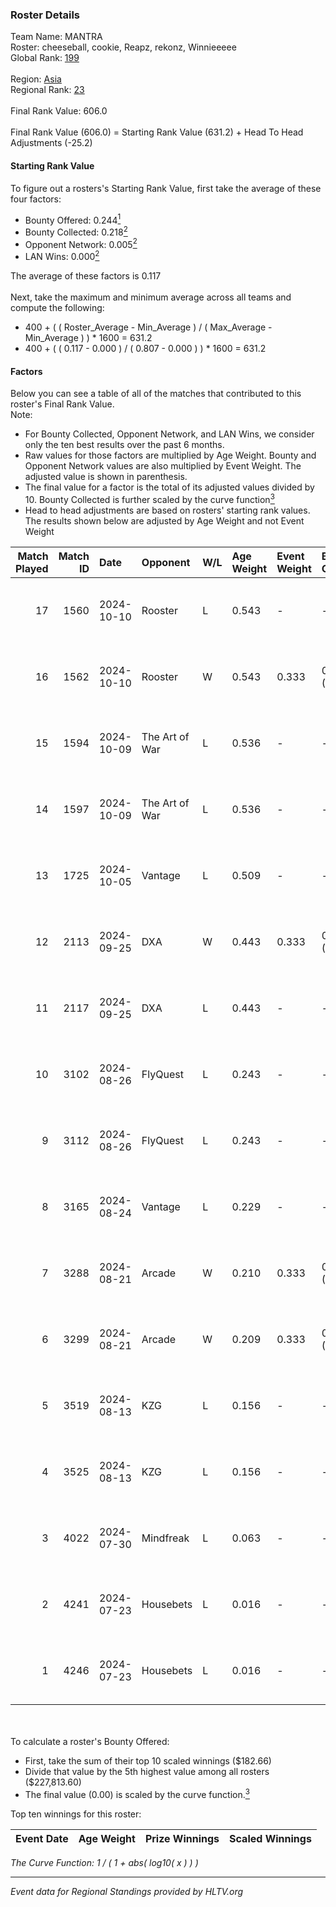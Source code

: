 ### Roster Details<br />
Team Name: MANTRA<br />
Roster: cheeseball, cookie, Reapz, rekonz, Winnieeeee<br />
Global Rank: [199](../../standings_global_2025_01_16.md)<br />
<br />
Region: [Asia]( ../../standings_asia_2025_01_16.md)<br />
Regional Rank: [23]( ../../standings_asia_2025_01_16.md)<br />
<br />
Final Rank Value:  606.0<br />
<br />
Final Rank Value (606.0) = Starting Rank Value (631.2) + Head To Head Adjustments (-25.2)<br />

#### Starting Rank Value<br />
To figure out a rosters's Starting Rank Value, first take the average of these four factors:<br />
- Bounty Offered: 0.244[<sup>1</sup>](#table2)
- Bounty Collected: 0.218[<sup>2</sup>](#table1)
- Opponent Network: 0.005[<sup>2</sup>](#table1)
- LAN Wins: 0.000[<sup>2</sup>](#table1)

The average of these factors is 0.117<br />
<br />
Next, take the maximum and minimum average across all teams and compute the following:<br />
- 400 + ( ( Roster_Average - Min_Average ) / ( Max_Average - Min_Average ) ) * 1600 = 631.2
- 400 + ( ( 0.117 - 0.000 ) / ( 0.807 - 0.000 ) ) * 1600 = 631.2


#### Factors<br />
Below you can see a table of all of the matches that contributed to this roster's Final Rank Value.<br />
Note:<br />

- For Bounty Collected, Opponent Network, and LAN Wins, we consider only the ten best results over the past 6 months.
- Raw values for those factors are multiplied by Age Weight. Bounty and Opponent Network values are also multiplied by Event Weight. The adjusted value is shown in parenthesis.
- The final value for a factor is the total of its adjusted values divided by 10. Bounty Collected is further scaled by the curve function[<sup>3</sup>](#curveFunction)
- Head to head adjustments are based on rosters' starting rank values. The results shown below are adjusted by Age Weight and not Event Weight
<span id="table1"></span><br />


| Match Played | Match ID | Date       | Opponent       | W/L | Age Weight | Event Weight | Bounty Collected | Opponent Network | LAN Wins  | H2H Adj. | Roster                                        |
| -: | -: | :- | :- | :- | :- | :- | :- | :- | :- | -: | :- |
|           17 |     1560 | 2024-10-10 | Rooster        | L   | 0.543      | -            | -                | -                | -         |    -6.79 | cheeseball, cookie, Reapz, rekonz, Winnieeeee |
|           16 |     1562 | 2024-10-10 | Rooster        | W   | 0.543      | 0.333        | 0.013 (0.002)    | 0.130 (0.024)    | 0 (0.000) |    10.58 | cheeseball, cookie, Reapz, rekonz, Winnieeeee |
|           15 |     1594 | 2024-10-09 | The Art of War | L   | 0.536      | -            | -                | -                | -         |    -6.79 | cheeseball, cookie, Reapz, rekonz, Winnieeeee |
|           14 |     1597 | 2024-10-09 | The Art of War | L   | 0.536      | -            | -                | -                | -         |    -7.11 | cheeseball, cookie, Reapz, rekonz, Winnieeeee |
|           13 |     1725 | 2024-10-05 | Vantage        | L   | 0.509      | -            | -                | -                | -         |   -10.75 | cheeseball, cookie, Reapz, rekonz, Winnieeeee |
|           12 |     2113 | 2024-09-25 | DXA            | W   | 0.443      | 0.333        | 0.001 (0.000)    | 0.091 (0.013)    | 0 (0.000) |     7.16 | cheeseball, cookie, Reapz, rekonz, Winnieeeee |
|           11 |     2117 | 2024-09-25 | DXA            | L   | 0.443      | -            | -                | -                | -         |    -6.94 | cheeseball, cookie, Reapz, rekonz, Winnieeeee |
|           10 |     3102 | 2024-08-26 | FlyQuest       | L   | 0.243      | -            | -                | -                | -         |    -0.17 | cheeseball, cookie, Reapz, rekonz, Winnieeeee |
|            9 |     3112 | 2024-08-26 | FlyQuest       | L   | 0.243      | -            | -                | -                | -         |    -0.17 | cheeseball, cookie, Reapz, rekonz, Winnieeeee |
|            8 |     3165 | 2024-08-24 | Vantage        | L   | 0.229      | -            | -                | -                | -         |    -4.84 | cheeseball, cookie, Reapz, rekonz, Winnieeeee |
|            7 |     3288 | 2024-08-21 | Arcade         | W   | 0.210      | 0.333        | 0.001 (0.000)    | 0.082 (0.006)    | 0 (0.000) |     3.21 | cheeseball, cookie, Reapz, rekonz, Winnieeeee |
|            6 |     3299 | 2024-08-21 | Arcade         | W   | 0.209      | 0.333        | 0.001 (0.000)    | 0.082 (0.006)    | 0 (0.000) |     3.27 | cheeseball, cookie, Reapz, rekonz, Winnieeeee |
|            5 |     3519 | 2024-08-13 | KZG            | L   | 0.156      | -            | -                | -                | -         |    -2.30 | cheeseball, cookie, mag1c, Reapz, Winnieeeee  |
|            4 |     3525 | 2024-08-13 | KZG            | L   | 0.156      | -            | -                | -                | -         |    -2.33 | cheeseball, cookie, mag1c, Reapz, Winnieeeee  |
|            3 |     4022 | 2024-07-30 | Mindfreak      | L   | 0.063      | -            | -                | -                | -         |    -0.74 | cheeseball, cookie, mag1c, Reapz, Winnieeeee  |
|            2 |     4241 | 2024-07-23 | Housebets      | L   | 0.016      | -            | -                | -                | -         |    -0.24 | cheeseball, cookie, mag1c, Reapz, Winnieeeee  |
|            1 |     4246 | 2024-07-23 | Housebets      | L   | 0.016      | -            | -                | -                | -         |    -0.24 | cheeseball, cookie, mag1c, Reapz, Winnieeeee  |

<br />
<span id="table2"></span><br />
To calculate a roster's Bounty Offered:<br />

- First, take the sum of their top 10 scaled winnings ($182.66)
- Divide that value by the 5th highest value among all rosters ($227,813.60)
- The final value (0.00) is scaled by the curve function.[<sup>3</sup>](#curveFunction)

Top ten winnings for this roster:<br />

| Event Date | Age Weight | Prize Winnings | Scaled Winnings |
| :- | -: | :- | :- |


<span id="curveFunction"></span>_The Curve Function: 1 / ( 1 + abs( log10( x ) ) )_<br />

---
_Event data for Regional Standings provided by HLTV.org_<br />
